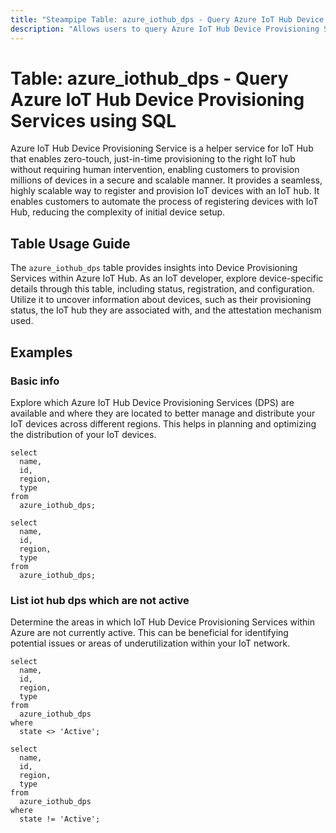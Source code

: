 ```yaml
---
title: "Steampipe Table: azure_iothub_dps - Query Azure IoT Hub Device Provisioning Services using SQL"
description: "Allows users to query Azure IoT Hub Device Provisioning Services, offering details about the status, registration, and configuration of each device."
---
```


# Table: azure_iothub_dps - Query Azure IoT Hub Device Provisioning Services using SQL

Azure IoT Hub Device Provisioning Service is a helper service for IoT Hub that enables zero-touch, just-in-time provisioning to the right IoT hub without requiring human intervention, enabling customers to provision millions of devices in a secure and scalable manner. It provides a seamless, highly scalable way to register and provision IoT devices with an IoT hub. It enables customers to automate the process of registering devices with IoT Hub, reducing the complexity of initial device setup.

## Table Usage Guide

The `azure_iothub_dps` table provides insights into Device Provisioning Services within Azure IoT Hub. As an IoT developer, explore device-specific details through this table, including status, registration, and configuration. Utilize it to uncover information about devices, such as their provisioning status, the IoT hub they are associated with, and the attestation mechanism used.

## Examples

### Basic info
Explore which Azure IoT Hub Device Provisioning Services (DPS) are available and where they are located to better manage and distribute your IoT devices across different regions. This helps in planning and optimizing the distribution of your IoT devices.

```sql+postgres
select
  name,
  id,
  region,
  type
from
  azure_iothub_dps;
```

```sql+sqlite
select
  name,
  id,
  region,
  type
from
  azure_iothub_dps;
```

### List iot hub dps which are not active
Determine the areas in which IoT Hub Device Provisioning Services within Azure are not currently active. This can be beneficial for identifying potential issues or areas of underutilization within your IoT network.

```sql+postgres
select
  name,
  id,
  region,
  type
from
  azure_iothub_dps
where
  state <> 'Active';
```

```sql+sqlite
select
  name,
  id,
  region,
  type
from
  azure_iothub_dps
where
  state != 'Active';
```